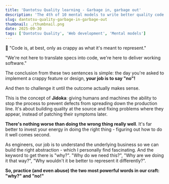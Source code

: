```yaml
---
title: 'Dantotsu Quality learning - Garbage in, garbage out'
description: 'The 4th of 10 mental models to write better quality code'
slug: dantotsu-quality-garbage-in-garbage-out
thumbnail: ./thumbnail.png
date: 2025-09-30
tags: ['Dantotsu Quality', 'Web development', 'Mental models']
---
```


💩 "Code is, at best, only as crappy as what it's meant to represent."

"We're not here to translate specs into code, we're here to deliver working software."

The conclusion from these two sentences is simple: the day you're asked to implement a crappy feature or design, **your job is to say "no"!**

And then to challenge it until the outcome actually makes sense.

This is the concept of **Jidoka**: giving humans and machines the ability to stop the process to prevent defects from spreading down the production line. It's about building quality at the source and fixing problems where they appear, instead of patching their symptoms later.

**There's nothing worse than doing the wrong thing really well**. It's far better to invest your energy in doing the right thing - figuring out how to do it well comes second.

As engineers, our job is to understand the underlying business so we can build the right abstraction - which I personally find fascinating. And the keyword to get there is "why?". "Why do we need this?", "Why are we doing it that way?", "Why wouldn't it be better to represent it differently?".

**So, practice (and even abuse) the two most powerful words in our craft: "why?" and "no!"**